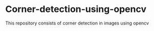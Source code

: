 # Corner-detection-using-opencv
This repository consists of corner detection in images using opencv
